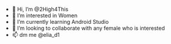 - 👋 Hi, I’m @2High4This
- 👀 I’m interested in Women
- 🌱 I’m currently learning Android Studio
- 💞️ I’m looking to collaborate with any female who is interested
- 📫 dm me @elia_d1

<!---
2High4This/2High4This is a ✨ special ✨ repository because its `README.md` (this file) appears on your GitHub profile.
You can click the Preview link to take a look at your changes.
--->
